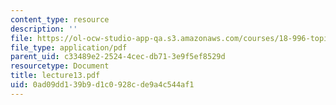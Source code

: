 ```yaml
---
content_type: resource
description: ''
file: https://ol-ocw-studio-app-qa.s3.amazonaws.com/courses/18-996-topics-in-theoretical-computer-science-internet-research-problems-spring-2002/0ad09dd139b9d1c0928cde9a4c544af1_lecture13.pdf
file_type: application/pdf
parent_uid: c33489e2-2524-4cec-db71-3e9f5ef8529d
resourcetype: Document
title: lecture13.pdf
uid: 0ad09dd1-39b9-d1c0-928c-de9a4c544af1
---
```

